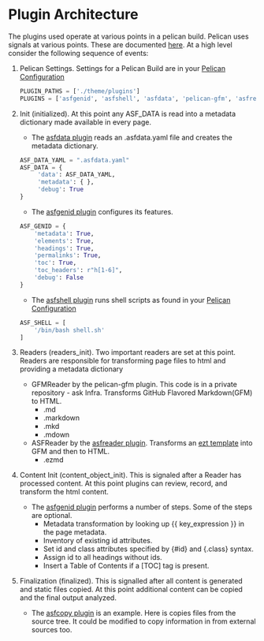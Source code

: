 # Plugin Architecture

The plugins used operate at various points in a pelican build.
Pelican uses signals at various points. These are documented [here](https://docs.getpelican.com/en/latest/plugins.html#list-of-signals).
At a high level consider the following sequence of events:

1. Pelican Settings. Settings for a Pelican Build are in your [Pelican Configuration](../../pelicanconf.py)

   ```python
   PLUGIN_PATHS = ['./theme/plugins']
   PLUGINS = ['asfgenid', 'asfshell', 'asfdata', 'pelican-gfm', 'asfreader', 'asfcopy']
   ```

2. Init (initialized). At this point any ASF_DATA is read into a metadata dictionary made available in every page.

   - The [asfdata plugin](./asfdata.py) reads an .asfdata.yaml file and creates the metadata dictionary.

   ```python
   ASF_DATA_YAML = ".asfdata.yaml"
   ASF_DATA = {
        'data': ASF_DATA_YAML,
        'metadata': { },
        'debug': True
   }
   ```

   - The [asfgenid plugin](./asfgenid.py) configures its features.

   ```python
   ASF_GENID = {
       'metadata': True,
       'elements': True,
       'headings': True,
       'permalinks': True,
       'toc': True,
       'toc_headers': r"h[1-6]",
       'debug': False
   }
   ```

   - The [asfshell plugin](./asfshell.py) runs shell scripts as found in your [Pelican Configuration](../../pelicanconf.py)

   ```python
   ASF_SHELL = [
       '/bin/bash shell.sh'
   ]
   ```

3. Readers (readers_init). Two important readers are set at this point. Readers are responsible for transforming page files to html and
    providing a metadata dictionary
    - GFMReader by the pelican-gfm plugin. This code is in a private repository - ask Infra. Transforms GitHub Flavored Markdown(GFM) to HTML.
        * .md
        * .markdown
        * .mkd
        * .mdown
    - ASFReader by the [asfreader plugin](./asfreader.py). Transforms an [ezt template](https://github.com/gstein/ezt) into GFM and then to HTML.
        * .ezmd

4. Content Init (content_object_init). This is signaled after a Reader has processed content.
    At this point plugins can review, record, and transform the html content.
    - The [asfgenid plugin](./asfgenid.py) performs a number of steps. Some of the steps are optional.
        * Metadata transformation by looking up {{ key_expression }} in the page metadata.
        * Inventory of existing id attributes.
        * Set id and class attributes specified by {#id} and {.class} syntax.
        * Assign id to all headings without ids.
        * Insert a Table of Contents if a [TOC] tag is present.

5. Finalization (finalized). This is signalled after all content is generated and static files copied.
   At this point additional content can be copied and the final output analyzed.
   - The [asfcopy plugin](.asfcopy.py) is an example. Here is copies files from the source tree.
     It could be modified to copy information in from external sources too.
